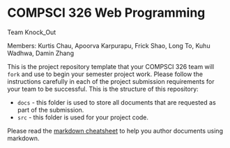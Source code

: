 # COMPSCI 326 Web Programming

Team Knock_Out 

Members: Kurtis Chau, Apoorva Karpurapu, Frick Shao, Long To, Kuhu Wadhwa, Damin Zhang



This is the project repository template that your COMPSCI 326 team
will `fork` and use to begin your semester project work. Please follow
the instructions carefully in each of the project submission
requirements for your team to be successful. This is the structure of
this repository:

* `docs` - this folder is used to store all documents that are
  requested as part of the submission.
* `src` - this folder is used for your project code.

Please read the [markdown
cheatsheet](https://github.com/adam-p/markdown-here/wiki/Markdown-Cheatsheet)
to help you author documents using markdown.
